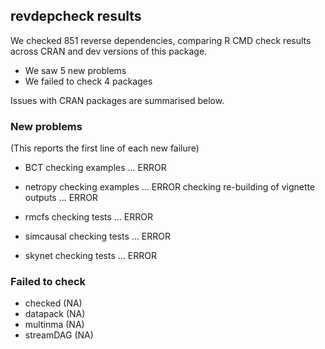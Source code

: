 ## revdepcheck results

We checked 851 reverse dependencies, comparing R CMD check results across CRAN and dev versions of this package.

 * We saw 5 new problems
 * We failed to check 4 packages

Issues with CRAN packages are summarised below.

### New problems
(This reports the first line of each new failure)

* BCT
  checking examples ... ERROR

* netropy
  checking examples ... ERROR
  checking re-building of vignette outputs ... ERROR

* rmcfs
  checking tests ... ERROR

* simcausal
  checking tests ... ERROR

* skynet
  checking tests ... ERROR

### Failed to check

* checked   (NA)
* datapack  (NA)
* multinma  (NA)
* streamDAG (NA)
